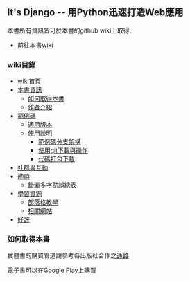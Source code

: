 ## It's Django -- 用Python迅速打造Web應用 

本書所有資訊皆可於本書的github wiki上取得:
* [前往本書wiki](https://github.com/its-django/mysite/wiki)

### wiki目錄
* [wiki首頁](https://github.com/its-django/mysite/wiki/)
* [本書資訊](https://github.com/its-django/mysite/wiki/本書資訊)
  * [如何取得本書](https://github.com/its-django/mysite/wiki/本書資訊#如何取得本書)
  * [作者介紹](https://github.com/its-django/mysite/wiki/本書資訊#作者介紹)
* [範例碼](https://github.com/its-django/mysite/wiki/範例碼)
  * [適用版本](https://github.com/its-django/mysite/wiki/範例碼#適用版本)
  * [使用說明](https://github.com/its-django/mysite/wiki/範例碼#使用說明)
    * [範例碼分支架構](https://github.com/its-django/mysite/wiki/範例碼#範例碼分支架構)
    * [使用git下載與操作](https://github.com/its-django/mysite/wiki/範例碼#使用git下載與操作)
    * [代碼打包下載](https://github.com/its-django/mysite/wiki/範例碼#代碼打包下載)
* [社群與互動](https://github.com/its-django/mysite/wiki/社群與互動)
* [勘誤](https://github.com/its-django/mysite/wiki/勘誤)
  * [錯漏多字勘誤總表](https://github.com/its-django/mysite/wiki/勘誤/#錯字勘誤總表)
* [學習資源](https://github.com/its-django/mysite/wiki/學習資源)
  * [部落格教學](https://github.com/its-django/mysite/wiki/學習資源/#部落格教學)
  * [相關網站](https://github.com/its-django/mysite/wiki/學習資源/#相關網站) 
* [好評](https://github.com/its-django/mysite/wiki/好評)

### 如何取得本書

實體書的購買管道請參考各出版社合作之[通路](http://books.gotop.com.tw/v_ACL043800)

電子書可以在[Google Play](https://play.google.com/store/books/details/%E8%A2%81%E5%85%8B%E5%80%AB_%E6%A5%8A%E5%AD%9F%E7%A9%8E_It_s_Django_%E7%94%A8Python%E8%BF%85%E9%80%9F%E6%89%93%E9%80%A0Web%E6%87%89%E7%94%A8_%E9%9B%BB%E5%AD%90%E6%9B%B8?id=C5UVCgAAQBAJ)上購買
